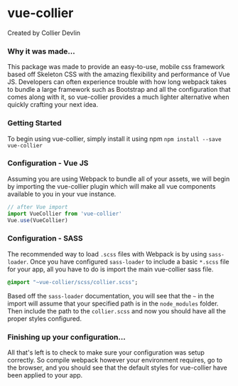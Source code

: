 # vue-collier

Created by Collier Devlin

### Why it was made...
This package was made to provide an easy-to-use, mobile css framework based off Skeleton CSS with the amazing flexibility and performance of Vue JS. Developers can often experience trouble with how long webpack takes to bundle a large framework such as Bootstrap and all the configuration that comes along with it, so vue-collier provides a much lighter alternative when quickly crafting your next idea.

### Getting Started
To begin using vue-collier, simply install it using npm
`npm install --save vue-collier`

### Configuration - Vue JS
Assuming you are using Webpack to bundle all of your assets, we will begin by importing the vue-collier plugin which will make all vue components available to you in your vue instance.
```js
// after Vue import
import VueCollier from 'vue-collier'
Vue.use(VueCollier)
```

### Configuration - SASS
The recommended way to load `.scss` files with Webpack is by using `sass-loader`. Once you have configured `sass-loader` to include a basic `*.scss` file for your app, all you have to do is import the main vue-collier sass file.
```sass
@import "~vue-collier/scss/collier.scss";
```
Based off the `sass-loader` documentation, you will see that the `~` in the import will assume that your specified path is in the `node_modules` folder. Then include the path to the `collier.scss` and now you should have all the proper styles configured.

### Finishing up your configuration...
All that's left is to check to make sure your configuration was setup correctly. So compile webpack however your environment requires, go to the browser, and you should see that the default styles for vue-collier have been applied to your app.

